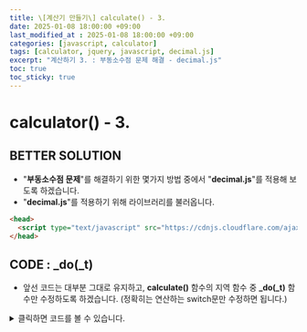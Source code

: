 ```yaml
---
title: \[계산기 만들기\] calculate() - 3.
date: 2025-01-08 18:00:00 +09:00
last_modified_at : 2025-01-08 18:00:00 +09:00
categories: [javascript, calculator]
tags: [calculator, jquery, javascript, decimal.js]
excerpt: "계산하기 3. : 부동소수점 문제 해결 - decimal.js"
toc: true
toc_sticky: true
---
```


# calculator() - 3.

## BETTER SOLUTION
- "**부동소수점 문제**"를 해결하기 위한 몇가지 방법 중에서 "**decimal.js**"를 적용해 보도록 하겠습니다.
- "**decimal.js**"를 적용하기 위해 라이브러리를 불러옵니다.

```html
<head>
  <script type="text/javascript" src="https://cdnjs.cloudflare.com/ajax/libs/decimal.js/9.0.0/decimal.min.js"></script>
</head>
```

## CODE : _do(_t)

- 앞선 코드는 대부분 그대로 유지하고, **calculate()** 함수의 지역 함수 중 **_do(_t)** 함수만 수정하도록 하겠습니다. (정확히는 연산하는 switch문만 수정하면 됩니다.)

<details>
  <summary>클릭하면 코드를 볼 수 있습니다.</summary>
  <div markdown="1">

```
function _do(_t) {
  if (_t == null || _t.length <= 0) {
    // 계산값이 없음
    return null;
  }
  
  if (isPlusMinus.call(owner, _t[0])) _t.unshift("0");
  else if (isTimes.call(owner, _t[0])) _t.unshift("1");

  if (isOperator.call(owner, _t[_t.length - 1])) _t.pop();
  
  // 첫번째 요소를 처리합니다.
  let output = Array.isArray(_t[0]) ? _do(_t[0]) : parseFloat(_t[0]);
  if(output == null) return null;

  for (let i = 1; i < _t.length; ++i) {
    let o = _t[i];
    
    if (Array.isArray(o)) {
      _t[i] = _do(o);
      if(_t[i] == null) return null;
    }
    else if (isOperator.call(owner, o)) {
    if (i >= _t.length - 1) {
      // 연산자로 끝난 경우는 계산을 마칠 수 없습니다.
      return null;
    }
    
    let n = _t[i + 1];
      if (Array.isArray(n)) {
        n = _do(n);
        if(n == null) return null;
      }
      else if (isOperator.call(owner, n)) {
        // i+1번째에서 연산자가 중복됨
        return null;
      }
```
```javascript {highlight=[3,7]}
      switch (o.toLowerCase()) {
        case "+":
          output = new Decimal(output).plus(n); // output += parseFloat(n);
          break;

        case "-":
          output = new Decimal(output).minus(n);  // output -= parseFloat(n);
          break;

        case "*":
          output = new Decimal(output).times(n);  // output *= parseFloat(n);
          break;

        case "/":
          output = new Decimal(output).div(n);  // output /= parseFloat(n);
          break;
      }
      ++i;
```
```
    }
  }
  
  return output;
}

```
  </div>
</details>

<br/>